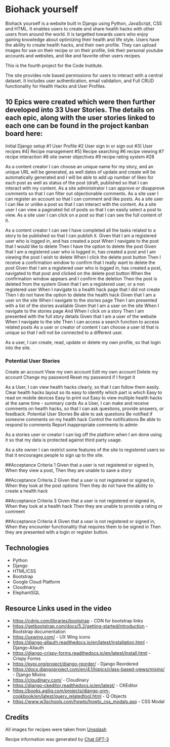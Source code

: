 
# Biohack yourself

Biohack yourself is a website built in Django using Python, JavaScript, CSS and HTML. It enables users to create and share health hacks with other users from around the world. It is targetted towards users who enjoy gaining knowledge about optimizing their health and life style. Users have the ability to create health hacks, and their own profile. They can upload images for use on their recipe or on their profile, link their personal youtube accounts and websites, and like and favorite other users recipes.

This is the fourth project for the Code Institute.

The site provides role based permissions for users to interact with a central dataset. It includes user authentication, email validation, and Full CRUD functionality for Health Hacks and User Profiles.

## 10 Epics were created which were then further developed into 33 User Stories. The details on each epic, along with the user stories linked to each one can be found in the project kanban board here: 

Initial Django setup #1
User Profile #2
User sign in or sign out #3]
User recipes #4]
Recipe management #5]
Recipe searching #6
recipe viewing #7
recipe interaction #8
site owner objectives #9
recipe rating system #28

As a content creator I can choose an unique name for my story, and an unique URL will be generated, as well dates of update and create will be automatically generated and I will be able to add up number of likes for each post as well as status of the post (draft, published so that I can interact with my content.
As a site administrator I can approve or disapprove comments so that I can filter out objectionable comments.
As a site user I can register an account so that I can comment and like posts.
As a site user I can like or unlike a post so that I can interact with the content.
As a site user I can view a paginated list of posts so that I can easily select a post to view.
As a site user I can click on a post so that I can see the full content of it.

As a content creator I can see I have completed all the tasks related to a story to be published so that I can publish it.
Given that I am a registered user who is logged in, and has created a post
When I navigate to the post that I would like to delete
Then I have the option to delete the post
Given that I am a registered user who is logged in, has created a post and I am viewing the post I wish to delete
When I click the delete post button
Then I receive a confirmation window to confirm that I really want to delete the post
Given that I am a registered user who is logged in, has created a post, navigated to that post and clicked on the delete post button
When the confirmation window appears and I confirm the deletion
Then the post is deleted from the system
Given that I am a registered user, or a non registered user
When I navigate to a health hack page that I did not create
Then I do not have the option to delete the health hack
Given that I am a user on the site
When I navigate to the stories page
Then I am presented with a list of the stories available
Given that I am a user on the site
When I navigate to the stories page
And When I click on a story
Then I am presented with the full story details
Given that I am a user of the website
When I navigate to the site
Then I can access a search function to access related posts
As a user or creator of content I can choose a user id that is unique so that I will not be connected to a different user.

As a user, I can create, read, update or delete my own profile, so that login into the site.

### Potential User Stories

Create an account
View my own account
Edit my own account
Delete my account
Change my password
Reset my password if I forget it

As a User, I can view health hacks clearly, so that I can follow them easily.
Clear health hacks layout so its easy to identify which part is which
Easy to read on mobile devices
Easy to print out
Easy to view multiple health hacks at the same time - summary cards
As a User, I can make and receive comments on health hacks, so that I can ask questions, provide answers, or feedback.
Potential User Stories
Be able to ask questions
Be notified if someone comments on my health hack
Control the notifications
Be able to respond to comments
Report inappropriate comments to admin

As a stories user or creator I can log off the platform when I am done using it so that my data is protected against third party usage.

As a site owner I can restrict some features of the site to registered users so that it encourages people to sign up to the site.

##Acceptance Criteria 1
Given that a user is not registered or signed in,
When they view a post,
Then they are unable to save a story

##Acceptance Criteria 2
Given that a user is not registered or signed in,
When they look at the post options
Then they do not have the ability to create a health hack

##Acceptance Criteria 3
Given that a user is not registered or signed in,
When they look at a health hack
Then they are unable to provide a rating or comment

##Acceptance Criteria 4
Given that a user is not registered or signed in,
When they encounter functionality that requires them to be signed in
Then they are presented with a login or register button.

## Technologies

* Python
* Django
* HTML/CSS
* Bootstrap
* Google Cloud Platform
* Cloudinary
* ElephantSQL

## Resource Links used in the video

* https://cdnjs.com/libraries/bootstrap - CDN for bootstrap links
* https://getbootstrap.com/docs/5.2/getting-started/introduction - Bootstrap documentation
* https://uxwing.com/ - UX Wing icons
* https://django-allauth.readthedocs.io/en/latest/installation.html - Django-Allauth
* https://django-crispy-forms.readthedocs.io/en/latest/install.html - Crispy Forms
* https://pypi.org/project/django-reorder/ - Django Reordered
* https://docs.djangoproject.com/en/4.1/topics/class-based-views/mixins/ - Django Mixins
* https://cloudinary.com/ - Cloudinary
* https://django-ckeditor.readthedocs.io/en/latest/ - CKEditor
* https://books.agiliq.com/projects/django-orm-cookbook/en/latest/query_relatedtool.html - Q Objects
* https://www.w3schools.com/howto/howto_css_modals.asp - CSS Modal

## Credits

All images for recipes were taken from [Unsplash](https://unsplash.com/license)

Recipe information was generated by [Chat GPT-3](https://chat.openai.com/chat)
